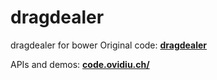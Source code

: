 dragdealer
==========

dragdealer for bower Original code: [**dragdealer**](https://github.com/skidding/dragdealer)

APIs and demos: [**code.ovidiu.ch/**](http://skidding.github.io/dragdealer)
